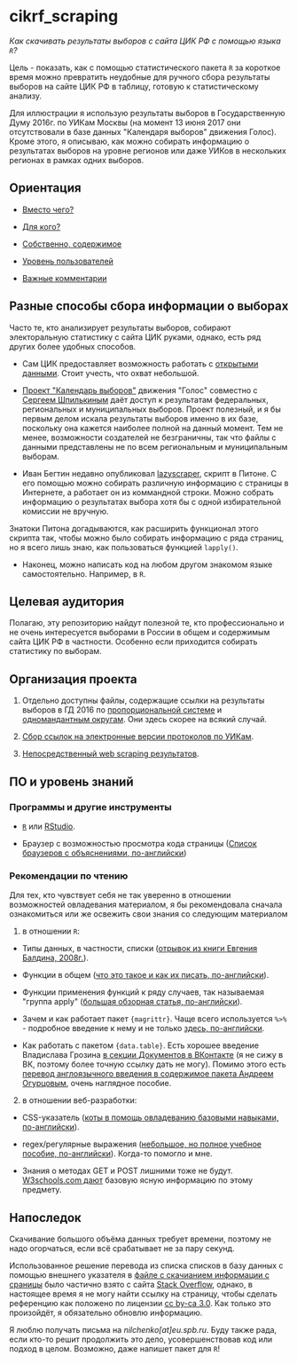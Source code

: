 # cikrf_scraping

*Как скачивать результаты выборов с сайта ЦИК РФ с помощью языка `R`?*

Цель - показать, как с помощью статистического пакета `R` за короткое время можно превратить неудобные для ручного сбора результаты выборов на сайте ЦИК РФ в таблицу, готовую к статистическому анализу.

Для иллюстрации я использую результаты выборов в Государственную Думу 2016г. по УИКам Москвы (на момент 13 июня 2017 они отсутствовали в базе данных "Календаря выборов" движения Голос). Кроме этого, я описываю, как можно собирать информацию о результатах выборов на уровне регионов или даже УИКов в нескольких регионах в рамках одних выборов.

## Ориентация

* [Вместо чего?](#Разные-способы-сбора-информации-о-выборах)

* [Для кого?](#Целевая-аудитория)

* [Собственно, содержимое](#Организация-проекта)

* [Уровень пользователей](#ПО-и-уровень-знаний)

* [Важные комментарии](#Напоследок)

## Разные способы сбора информации о выборах

Часто те, кто анализирует результаты выборов, собирают электоральную статистику с сайта ЦИК руками, однако, есть ряд других более удобных способов.

* Сам ЦИК предоставляет возможность работать с [открытыми данными](http://www.cikrf.ru/opendata/ "Открытые данные - ЦИК РФ"). Стоит учесть, что охват небольшой.

* [Проект "Календарь выборов"](http://els.golosinfo.org/ru/elections "Выборы - Голос") движения "Голос" совместно с [Сергеем Шпилькиным](http://podmoskovnik.livejournal.com/profile "podmoskovnik - Профиль || Живой Журнал") даёт доступ к результатам федеральных, региональных и муниципальных выборов. Проект полезный, и я бы первым делом искала результаты выборов именно в их базе, поскольку она кажется наиболее полной на данный момент. Тем не менее, возможности создателей не безграничны, так что файлы с данными представлены не по всем региональным и муниципальным выборам.

* Иван Бегтин недавно опубликовал [lazyscraper](https://github.com/ivbeg/lazyscraper "ivbeg/lazyscraper: Lazy helper tool to make easier scraping with simple tasks"), скрипт в Питоне. С его помощью можно собирать различную информацию с страницы в Интернете, а работает он из коммандной строки. Можно собрать информацию о результатах выбора хотя бы с одной избирательной комиссии не вручную.

Знатоки Питона догадываются, как расширить функционал этого скрипта так, чтобы можно было собирать информацию с ряда страниц, но я всего лишь знаю, как пользоваться функцией `lapply()`.

* Наконец, можно написать код на любом другом знакомом языке самостоятельно. Например, в `R`.

## Целевая аудитория

Полагаю, эту репозиторию найдут полезной те, кто профессионально и не очень интересуется выборами в России в общем и содержимым сайта ЦИК РФ в частности. Особенно если приходится собирать статистику по выборам.

## Организация проекта

1. Отдельно доступны файлы, содержащие ссылки на результаты выборов в ГД 2016 по [пропорциональной системе](https://1drv.ms/u/s!AsB08ZBv5_PG3CqZ8euWHLD29_om "Файл с ссылками на результаты по пропорциональной системе на OneDrive") и [одномандантным округам](https://1drv.ms/u/s!AsB08ZBv5_PG3Cl_SQ7TpoZPZDVF "Файл с ссылками на результаты по одномандатным округам на OneDrive"). Они здесь скорее на всякий случай.

2. [Сбор ссылок на электронные версии протоколов по УИКам](link_collection.Rmd).

3. [Непосредственный web scraping результатов](uik_collection.Rmd).

## ПО и уровень знаний

### Программы и другие инструменты

* [`R`](https://cran.gis-lab.info/ "Ссылка на страницу скачивания программы R") или [RStudio](https://www.rstudio.com/products/rstudio/download/ "Ссылка на страницу скачивания RStudio").

* Браузер с возможностью просмотра кода страницы ([Список браузеров с объяснениями, по-английски](https://www.computerhope.com/issues/ch000746.htm "How to view the HTML source code of a web page - Computer code"))

### Рекомендации по чтению

Для тех, кто чувствует себя не так уверенно в отношении возможностей овладевания материалом, я бы рекомендовала сначала ознакомиться или же освежить свои знания со следующим материалом

1. в отношении `R`:

* Типы данных, в частности, списки ([отрывок из книги Евгения Балдина, 2008г.](http://www.inp.nsk.su/~baldin/DataAnalysis/R/R-03-datatype.pdf "Типы данных в R и принципы работы с ними - Евгений Балдин")).

* Функции в общем ([что это такое и как их писать, по-английски](https://www.datacamp.com/community/tutorials/functions-in-r-a-tutorial#gs.jE38w40 "A Tutorial on Using Functions in R! - Data Camp")).

* Функции применения функций к ряду случаев, так называемая "группа apply" ([большая обзорная статья, по-английски](https://www.datacamp.com/community/tutorials/r-tutorial-apply-family#gs.BtFBXV0 "Tutorial on the R Apply Family - Data Camp")).

 * Зачем и как работает пакет `{magrittr}`. Чаще всего используется `%>%` - подробное введение к нему и не только [здесь, по-английски](https://cran.r-project.org/web/packages/magrittr/vignettes/magrittr.html "Abstract || {magrittr} || CRAN").

 * Как работать с пакетом `{data.table}`. Есть хорошее введение Владислава Грозина [в секции Документов в ВКонтакте](https://vk.com/spbrug "Saint Petersburg R User Group | ВКонтакте") (я не сижу в ВК, поэтому более точную ссылку дать не могу). Помимо этого есть [перевод англоязычного введения в содержимое пакета Андреем Огурцовым](https://bookdown.org/statist_/DataTableManual/ "Руководство по data.table"), очень наглядное пособие.

2. в отношении веб-разработки:

* CSS-указатель ([коты в помощь овладеванию базовыми навыками, по-английски](https://robots.thoughtbot.com/basic-css-selectors-explained-with-cats "Basic CSS Selector Syntax Explained Using Cats - Mike Borsare; THOUGHTBOT")). 

* regex/регулярные выражения ([небольшое, но полное учебное пособие, по-английски](https://regexone.com/ "RegexOne. Learn Regular Expressions with simple, interactive exercises")). Когда-то помогло и мне.

* Знания о методах GET и POST лишними тоже не будут. [W3schools.com дают](https://www.w3schools.com/tags/ref_httpmethods.asp "HTTP Methods GET vs POST") базовую ясную информацию по этому предмету.

## Напоследок

Скачивание большого объёма данных требует времени, поэтому не надо огорчаться, если всё срабатывает не за пару секунд.

Использованное решение перевода из списка списков в базу данных c помощью внешнего указателя в [файле с скачианием информации с сраницы](uik_collection.Rmd) было частично взято с сайта [Stack Overflow](https://stackoverflow.com/ "Stack Exchange"), однако, в настоящее время я не могу найти ссылку на страницу, чтобы сделать референцию как положено по лицензии [cc by-ca 3.0](https://creativecommons.org/licenses/by-sa/3.0/ "Attribution-ShareAlike 3.0 Unported"). Как только это произойдёт, я обязательно обновлю информацию.

Я люблю получать письма на *nilchenko[at]eu.spb.ru*. Буду также рада, если кто-то решит продолжить это дело, усовершенствовав код или подход в целом. Возможно, даже напишет пакет для `R`!
